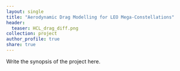 ```yaml
---
layout: single
title: "Aerodynamic Drag Modelling for LEO Mega-Constellations"
header:
  teaser: HCL_drag_diff.png
collection: project
author_profile: true
share: true
---
```


Write the synopsis of the project here.

